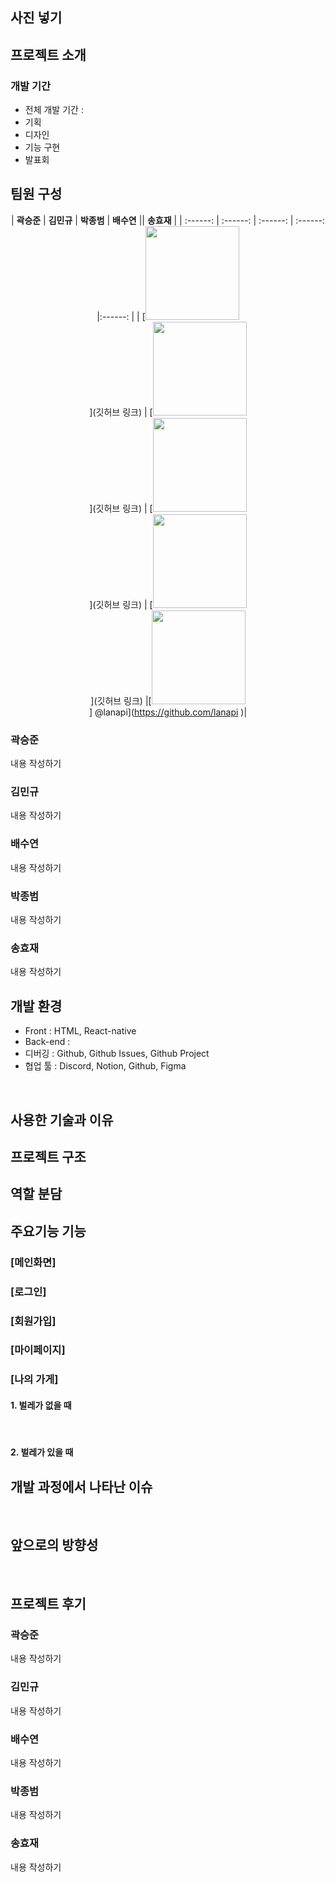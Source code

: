 ## 사진 넣기 

## 프로젝트 소개

### 개발 기간
- 전체 개발 기간 : 
- 기획
- 디자인
- 기능 구현
- 발표회

## 팀원 구성
<div align="center">

| **곽승준** | **김민규** | **박종범** | **배수연** || **송효재** |
| :------: |  :------: | :------: | :------: |:------: |
| [<img src="" height=150 width=150> <br/> ](깃허브 링크) | [<img src="" height=150 width=150> <br/> ](깃허브 링크) | [<img src="" height=150 width=150> <br/> ](깃허브 링크) | [<img src="" height=150 width=150> <br/>](깃허브 링크) |[<img src="https://github.com/HSU-CheatCode/FindBug-Frontend/issues/1#issue-2323720491" height=150 width=150> <br/>] @lanapi](https://github.com/lanapi )|

</div>

### 곽승준
내용 작성하기
<br>

### 김민규
내용 작성하기
<br>

### 배수연
내용 작성하기
<br>

### 박종범
내용 작성하기
<br>

### 송효재
내용 작성하기
<br>

## 개발 환경
- Front : HTML, React-native
- Back-end :
- 디버깅 : Github, Github Issues, Github Project
- 협업 툴 : Discord, Notion, Github, Figma

<br>

## 사용한 기술과 이유

## 프로젝트 구조

## 역할 분담

## 주요기능 기능
### [메인화면]

### [로그인]

### [회원가입]

### [마이페이지]
#### 

### [나의 가게]
#### 1. 벌레가 없을 때

<br>

#### 2. 벌레가 있을 때


## 개발 과정에서 나타난 이슈

<br>

## 앞으로의 방향성 

<br>


## 프로젝트 후기
### 곽승준
내용 작성하기
<br>

### 김민규
내용 작성하기
<br>

### 배수연
내용 작성하기
<br>

### 박종범
내용 작성하기
<br>

### 송효재
내용 작성하기
<br>
